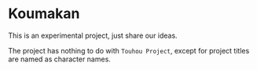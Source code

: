 # Koumakan

This is an experimental project, just share our ideas.

The project has nothing to do with `Touhou Project`, except for project titles are named as character names.
